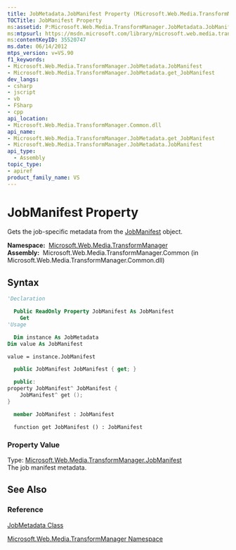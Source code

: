 ```yaml
---
title: JobMetadata.JobManifest Property (Microsoft.Web.Media.TransformManager)
TOCTitle: JobManifest Property
ms:assetid: P:Microsoft.Web.Media.TransformManager.JobMetadata.JobManifest
ms:mtpsurl: https://msdn.microsoft.com/library/microsoft.web.media.transformmanager.jobmetadata.jobmanifest(v=VS.90)
ms:contentKeyID: 35520747
ms.date: 06/14/2012
mtps_version: v=VS.90
f1_keywords:
- Microsoft.Web.Media.TransformManager.JobMetadata.JobManifest
- Microsoft.Web.Media.TransformManager.JobMetadata.get_JobManifest
dev_langs:
- csharp
- jscript
- vb
- FSharp
- cpp
api_location:
- Microsoft.Web.Media.TransformManager.Common.dll
api_name:
- Microsoft.Web.Media.TransformManager.JobMetadata.get_JobManifest
- Microsoft.Web.Media.TransformManager.JobMetadata.JobManifest
api_type:
  - Assembly
topic_type:
- apiref
product_family_name: VS
---
```


# JobManifest Property

Gets the job-specific metadata from the [JobManifest](jobmanifest-class-microsoft-web-media-transformmanager.md) object.

**Namespace:**  [Microsoft.Web.Media.TransformManager](microsoft-web-media-transformmanager-namespace.md)  
**Assembly:**  Microsoft.Web.Media.TransformManager.Common (in Microsoft.Web.Media.TransformManager.Common.dll)

## Syntax

```vb
'Declaration

  Public ReadOnly Property JobManifest As JobManifest
    Get
'Usage

  Dim instance As JobMetadata
Dim value As JobManifest

value = instance.JobManifest
```

```csharp
  public JobManifest JobManifest { get; }
```

```cpp
  public:
property JobManifest^ JobManifest {
    JobManifest^ get ();
}
```

``` fsharp
  member JobManifest : JobManifest
```

```jscript
  function get JobManifest () : JobManifest
```

### Property Value

Type: [Microsoft.Web.Media.TransformManager.JobManifest](jobmanifest-class-microsoft-web-media-transformmanager.md)  
The job manifest metadata.  

## See Also

### Reference

[JobMetadata Class](jobmetadata-class-microsoft-web-media-transformmanager.md)

[Microsoft.Web.Media.TransformManager Namespace](microsoft-web-media-transformmanager-namespace.md)

